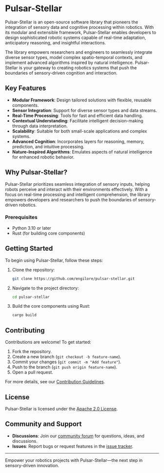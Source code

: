 # Pulsar-Stellar

Pulsar-Stellar is an open-source software library that pioneers the integration of sensory data and cognitive processing within robotics. With its modular and extensible framework, Pulsar-Stellar enables developers to design sophisticated robotic systems capable of real-time adaptation, anticipatory reasoning, and insightful interactions.

The library empowers researchers and engineers to seamlessly integrate diverse sensor types, model complex spatio-temporal contexts, and implement advanced algorithms inspired by natural intelligence. Pulsar-Stellar is your gateway to creating robotics systems that push the boundaries of sensory-driven cognition and interaction.

## Key Features

- **Modular Framework**: Design tailored solutions with flexible, reusable components.
- **Sensor Integration**: Support for diverse sensor types and data streams.
- **Real-Time Processing**: Tools for fast and efficient data handling.
- **Contextual Understanding**: Facilitate intelligent decision-making through data interpretation.
- **Scalability**: Suitable for both small-scale applications and complex systems.
- **Advanced Cognition**: Incorporates layers for reasoning, memory, prediction, and intuitive processing.
- **Nature-Inspired Algorithms**: Emulates aspects of natural intelligence for enhanced robotic behavior.

## Why Pulsar-Stellar?

Pulsar-Stellar prioritizes seamless integration of sensory inputs, helping robots perceive and interact with their environments effectively. With a focus on real-time processing and intelligent comprehension, the library empowers developers and researchers to push the boundaries of sensory-driven robotics.

### Prerequisites

- Python 3.10 or later
- Rust (for building core components)

## Getting Started

To begin using Pulsar-Stellar, follow these steps:

1. Clone the repository:
   ```bash
   git clone https://github.com/engilore/pulsar-stellar.git
   ```
2. Navigate to the project directory:
   ```bash
   cd pulsar-stellar
   ```
3. Build the core components using Rust:
   ```bash
   cargo build
   ```

## Contributing

Contributions are welcome! To get started:

1. Fork the repository.
2. Create a new branch (`git checkout -b feature-name`).
3. Commit your changes (`git commit -m "Add feature"`).
4. Push to the branch (`git push origin feature-name`).
5. Open a pull request.

For more details, see our [Contribution Guidelines](CONTRIBUTING.md).

## License

Pulsar-Stellar is licensed under the [Apache 2.0 License](LICENSE).

## Community and Support

- **Discussions**: Join our [community forum](https://discord.com/invite/Qds3SkSRtG) for questions, ideas, and discussions.
- **Issues**: Report bugs or request features in the [issue tracker](https://github.com/engilore/pulsar-stellar/issues/new).

---

Empower your robotics projects with Pulsar-Stellar—the next step in sensory-driven innovation.

